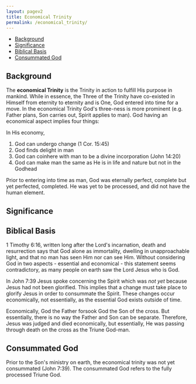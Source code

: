 ```yaml
---
layout: pagev2
title: Economical Trinity
permalink: /economical_trinity/
---
```

- [Background](#background)
- [Significance](#significance)
- [Biblical Basis](#biblical-basis)
- [Consummated God](#consummated-god)

## Background

The **economical Trinity** is the Trinity in action to fulfill His purpose in mankind. While in essence, the Three of the Trinity have co-existed in Himself from eternity to eternity and is One, God entered into time for a move. In the economical Trinity God's three-ness is more prominent (e.g. Father plans, Son carries out, Spirit applies to man). God having an economical aspect implies four things:

In His economy,
1. God can undergo change (1 Cor. 15:45)
2. God finds delight in man
3. God can coinhere with man to be a divine incorporation (John 14:20)
4. God can make man the same as He is in life and nature but not in the Godhead

Prior to entering into time as man, God was eternally perfect, complete but yet perfected, completed. He was yet to be processed, and did not have the human element.

## Significance



## Biblical Basis

1 Timothy 6:16, written long after the Lord's incarnation, death and resurrection says that God alone as immortality, dwelling in unapproachable light, and that no man has seen Him nor can see Him. Without considering God in two aspects - essential and economical - this statement seems contradictory, as many people on earth saw the Lord Jesus who is God.

In John 7:39 Jesus spoke concerning the Spirit which was *not yet* because Jesus had not been glorified. This implies that a change must take place to glorify Jesus in order to consummate the Spirit. These changes occur economically, not essentially, as the essential God exists outside of time.

Economically, God the Father forsook God the Son of the cross. But essentially, there is no way the Father and Son can be separate. Therefore, Jesus was judged and died economically, but essentially, He was passing through death on the cross as the Triune God-man. 

## Consummated God

Prior to the Son's ministry on earth, the economical trinity was not yet consummated (John 7:39). The consummated God refers to the fully processed Triune God.

